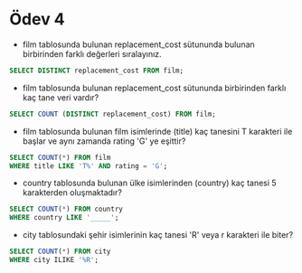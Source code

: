 # Ödev 4
- film tablosunda bulunan replacement_cost sütununda bulunan birbirinden farklı değerleri sıralayınız.

```sql
SELECT DISTINCT replacement_cost FROM film;
```

- film tablosunda bulunan replacement_cost sütununda birbirinden farklı kaç tane veri vardır?

```sql
SELECT COUNT (DISTINCT replacement_cost) FROM film;
```

- film tablosunda bulunan film isimlerinde (title) kaç tanesini T karakteri ile başlar ve aynı zamanda rating 'G' ye eşittir?

```sql
SELECT COUNT(*) FROM film
WHERE title LIKE 'T%' AND rating = 'G';
```

- country tablosunda bulunan ülke isimlerinden (country) kaç tanesi 5 karakterden oluşmaktadır?

```sql
SELECT COUNT(*) FROM country
WHERE country LIKE '_____';
```

- city tablosundaki şehir isimlerinin kaç tanesi 'R' veya r karakteri ile biter?

```sql
SELECT COUNT(*) FROM city
WHERE city ILIKE '%R';
```